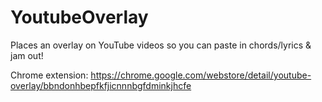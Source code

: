 # YoutubeOverlay
Places an overlay on YouTube videos so you can paste in chords/lyrics &amp; jam out!

Chrome extension: https://chrome.google.com/webstore/detail/youtube-overlay/bbndonhbepfkfjicnnnbgfdminkjhcfe
